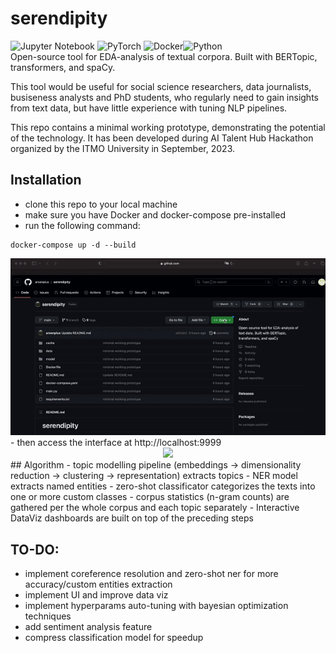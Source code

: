 # serendipity

![Jupyter Notebook](https://img.shields.io/badge/jupyter-%23FA0F00.svg?style=for-the-badge&logo=jupyter&logoColor=white) ![PyTorch](https://img.shields.io/badge/PyTorch-%23EE4C2C.svg?style=for-the-badge&logo=PyTorch&logoColor=white) ![Docker](https://img.shields.io/badge/docker-%230db7ed.svg?style=for-the-badge&logo=docker&logoColor=white)![Python](https://img.shields.io/badge/python-3670A0?style=for-the-badge&logo=python&logoColor=ffdd54)<br/>
Open-source tool for EDA-analysis of textual corpora. Built with BERTopic, transformers, and spaCy.

This tool would be useful for social science researchers, data journalists, busiseness analysts and PhD students, who regularly need to gain insights from text data, but have little experience with tuning NLP pipelines.

This repo contains a minimal working prototype, demonstrating the potential of the technology. It has been developed during AI Talent Hub Hackathon organized by the ITMO University in September, 2023.

## Installation
- clone this repo to your local machine
- make sure you have Docker and docker-compose pre-installed
- run the following command:
```
docker-compose up -d --build
```

<div id="header" align="center"> <img src=https://github.com/arsenplus/serendipity/blob/main/show(1).gif width="1000"/>
  </div>
- then access the interface at http://localhost:9999
<div id="header" align="center"> <img src=https://github.com/arsenplus/serendipity/blob/main/show2(1).gif width="1000"/>
  </div>
## Algorithm
- topic modelling pipeline (embeddings -> dimensionality reduction -> clustering -> representation) extracts topics
- NER model extracts named entities
- zero-shot classificator categorizes the texts into one or more custom classes
- corpus statistics (n-gram counts) are gathered per the whole corpus and each topic separately
- Interactive DataViz dashboards are built on top of the preceding steps

## TO-DO:
- implement coreference resolution and zero-shot ner for more accuracy/custom entities extraction
- implement UI and improve data viz
- implement hyperparams auto-tuning with bayesian optimization techniques
- add sentiment analysis feature
- compress classification model for speedup
